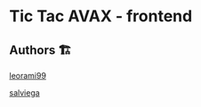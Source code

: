 # Tic Tac AVAX - frontend

## Authors 🏗

[leorami99](https://github.com/LeoRami99/LeoRami99)

[salviega](https://github.com/salviega)
